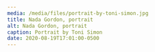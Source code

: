 ```yaml
---
media: /media/files/portrait-by-toni-simon.jpg
title: Nada Gordon, portrait
alt: Nada Gordon, portrait
caption: Portrait by Toni Simon
date: 2020-08-19T17:01:00-0500
---
```

